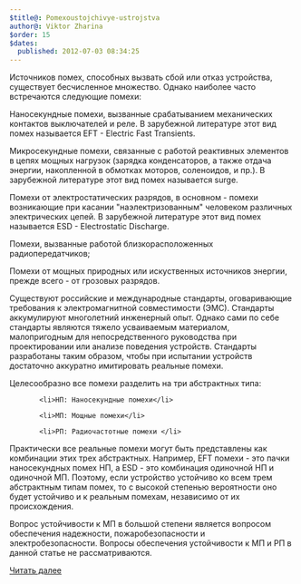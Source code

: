 ```yaml
---
$title@: Pomexoustojchivye-ustrojstva
author@: Viktor Zharina
$order: 15
$dates:
  published: 2012-07-03 08:34:25
---
```

Источников помех, способных вызвать сбой или отказ устройства, существует бесчисленное множество. Однако наиболее часто встречаются следующие помехи:



Наносекундные помехи, вызванные срабатыванием механических контактов выключателей и реле. В зарубежной литературе этот вид помех называется EFT - Electric Fast Transients.



Микросекундные помехи, связанные с работой реактивных элементов в цепях мощных нагрузок (зарядка конденсаторов, а также отдача энергии, накопленной в обмотках моторов, соленоидов, и пр.). В зарубежной литературе этот вид помех называется surge.



Помехи от электростатических разрядов, в основном - помехи возникающие при касании "наэлектризованным" человеком различных электрических цепей. В зарубежной литературе этот вид помех называется ESD - Electrostatic Discharge.



Помехи, вызванные работой близкорасположенных радиопередатчиков;

Помехи от мощных природных или искуственных источников энергии, прежде всего - от грозовых разрядов. 



Существуют российские и международные стандарты, оговаривающие требования к электромагнитной совместимости (ЭМС). Стандарты аккумулируют многолетний инженерный опыт. Однако сами по себе стандарты являются тяжело усваиваемым материалом, малопригодным для непосредственного руководства при проектировании или анализе поведения устройств. Стандарты разработаны таким образом, чтобы при испытании устройств достаточно аккуратно имитировать реальные помехи.



Целесообразно все помехи разделить на три абстрактных типа:

<ul>

    	<li>НП: Наносекундные помехи</li>

    	<li>МП: Мощные помехи</li>

    	<li>РП: Радиочастотные помехи </li>

</ul>



Практически все реальные помехи могут быть представлены как комбинации этих трех абстрактных. Например, EFT помехи - это пачки наносекундных помех НП, а ESD - это комбинация одиночной НП и одиночной МП. Поэтому, если устройство устойчиво ко всем трем абстрактным типам помех, то с высокой степенью вероятности оно будет устойчиво и к реальным помехам, независимо от их происхождения.



Вопрос устойчивости к МП в большой степени является вопросом обеспечения надежности, пожаробезопасности и электробезопасности. Вопросы обеспечения устойчивости к МП и РП в данной статье не рассматриваются.



<a href="http://caxapa.ru/lib/emc_immunity.html" title="Помехоустойчивые устройства" target="_blank">Читать далее</a>